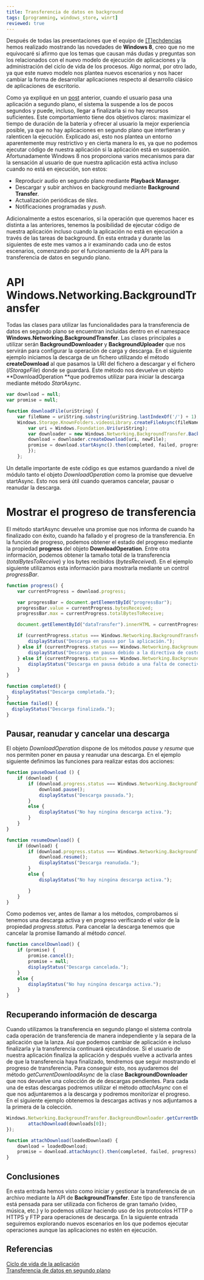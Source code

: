```yaml
---
title: Transferencia de datos en background
tags: [programming, windows_store, winrt]
reviewed: true
---
```

Después de todas las presentaciones que el equipo de [[T]echdencias](http://twitter.com/techdencias) hemos realizado mostrando las novedades de **Windows 8**, creo que no me equivocaré si afirmo que los temas que causan más dudas y preguntas son los relacionados con el nuevo modelo de ejecución de aplicaciones y la administración del ciclo de vida de los procesos. Algo normal, por otro lado, ya que este nuevo modelo nos plantea nuevos escenarios y nos hacer cambiar la forma de desarrollar aplicaciones respecto al desarrollo clásico de aplicaciones de escritorio.

Como ya expliqué en un [post](/procesos-en-background-en-aplicaciones-metro-con-javascript-i) anterior, cuando el usuario pasa una aplicación a segundo plano, el sistema la suspende a los de pocos segundos y puede, incluso, llegar a finalizarla si no hay recursos suficientes. Este comportamiento tiene dos objetivos claros: maximizar el tiempo de duración de la batería y ofrecer al usuario la mejor experiencia posible, ya que no hay aplicaciones en segundo plano que interfieran y ralenticen la ejecución. Explicado así, esto nos plantea un entorno aparentemente muy restrictivo y en cierta manera lo es, ya que no podemos ejecutar código de nuestra aplicación si la aplicación está en suspensión. Afortunadamente Windows 8 nos proporciona varios mecanismos para dar la sensación al usuario de que nuestra aplicación está activa incluso cuando no está en ejecución, son estos: 

* Reproducir audio en segundo plano mediante **Playback Manager**. 
* Descargar y subir archivos en background mediante **Background Transfer**. 
* Actualización periódicas de *tiles*. 
* Notificaciones programadas y *push*. 

Adicionalmente a estos escenarios, si la operación que queremos hacer es distinta a las anteriores, tenemos la posibilidad de ejecutar código de nuestra aplicación incluso cuando la aplicación no está en ejecución a través de las tareas de background. En esta entrada y durante las siguientes de este mes vamos a ir examinando cada uno de estos escenarios, comenzando por el funcionamiento de la API para la transferencia de datos en segundo plano. 

# API Windows.Networking.BackgroundTransfer

Todas las clases para utilizar las funcionalidades para la transferencia de datos en segundo plano se encuentran incluidas dentro en el namespace **Windows.Networking.BackgroundTransfer**. Las clases principales a utilizar serán **BackgroundDownloader** y **BackgroundUploader** que nos servirán para configurar la operación de carga y descarga. En el siguiente ejemplo iniciamos la descarga de un fichero utilizando el método **createDownload** al que pasamos la URI del fichero a descargar y el fichero (*IStorageFile*) donde se guardará. Este método nos devuelve un objeto **DownloadOperation **que podremos utilizar para iniciar la descarga mediante método *StartAsync*. 

```js
var download = null; 
var promise = null; 

function downloadFile(uriString) { 
    var fileName = uriString.substring(uriString.lastIndexOf('/') + 1); 
    Windows.Storage.KnownFolders.videosLibrary.createFileAsync(fileName, Windows.Storage.CreationCollisionOption.generateUniqueName).done(function (newFile) { 
        var uri = Windows.Foundation.Uri(uriString); 
        var downloader = new Windows.Networking.BackgroundTransfer.BackgroundDownloader(); 
        download = downloader.createDownload(uri, newFile); 
        promise = download.startAsync().then(completed, failed, progress); 
        }); 
    };
```

Un detalle importante de este código es que estamos guardando a nivel de módulo tanto el objeto *DownloadOperation* como la promise que devuelve startAsync. Esto nos será útil cuando queramos cancelar, pausar o reanudar la descarga. 

# Mostrar el progreso de transferencia 

El método startAsync devuelve una promise que nos informa de cuando ha finalizado con éxito, cuando ha fallado y el progreso de la transferencia. En la función de progreso, podemos obtener el estado del progreso mediante la propiedad **progress** del objeto **DownloadOperation**. Entre otra información, podemos obtener la tamaño total de la transferencia (*totalBytesToReceive*) y los bytes recibidos (*bytesReceived*). En el ejemplo siguiente utilizamos esta información para mostrarla mediante un control *progressBar*.

```js
function progress() {
    var currentProgress = download.progress;

    var progressBar = document.getElementById("progressBar");
    progressBar.value = currentProgress.bytesReceived;
    progressBar.max = currentProgress.totalBytesToReceive;

    document.getElementById("dataTransfer").innerHTML = currentProgress.bytesReceived + " bytes recibidos / " + currentProgress.totalBytesToReceive + " bytes totales";

    if (currentProgress.status === Windows.Networking.BackgroundTransfer.BackgroundTransferStatus.pausedByApplication) {
        displayStatus("Descarga en pausa por la aplicación.");
    } else if (currentProgress.status === Windows.Networking.BackgroundTransfer.BackgroundTransferStatus.pausedCostedNetwork) {
        displayStatus("Descarga en pausa debido a la directiva de costos.");
    } else if (currentProgress.status === Windows.Networking.BackgroundTransfer.BackgroundTransferStatus.pausedNoNetwork) {
        displayStatus("Descarga en pausa debido a una falta de conectividad.");
    }
}

function completed() { 
  displayStatus("Descarga completada."); 
} 
function failed() { 
  displayStatus("Descarga finalizada."); 
}
```

Pausar, reanudar y cancelar una descarga 
---

El objeto *DownloadOperation* dispone de los métodos *pause* y *resume* que nos permiten poner en pausa y reanudar una descarga. En el ejemplo siguiente definimos las funciones para realizar estas dos acciones:

```js
function pauseDownload () {
    if (download) {
        if (download.progress.status === Windows.Networking.BackgroundTransfer.BackgroundTransferStatus.running) {
            download.pause();
            displayStatus("Descarga pausada.");
        }
        else {
            displayStatus("No hay ningúna descarga activa.");
        }
    }
}

function resumeDownload() {
    if (download) {
        if (download.progress.status === Windows.Networking.BackgroundTransfer.BackgroundTransferStatus.pausedByApplication) {
            download.resume();
            displayStatus("Descarga reanudada.");
        }
        else {
            displayStatus("No hay ningúna descarga activa.");

        }
    }
}
```

Como podemos ver, antes de llamar a los métodos, comprobamos si tenemos una descarga activa y en progreso verificando el valor de la propiedad *progress.status*. Para cancelar la descarga tenemos que cancelar la promise llamando al método *cancel*.

```js
function cancelDownload() {
    if (promise) {
        promise.cancel();
        promise = null;
        displayStatus("Descarga cancelada.");
    }
    else {
        displayStatus("No hay ningúna descarga activa.");
    }
}
```

Recuperando información de descarga 
---

Cuando utilizamos la transferencia en segundo plango el sistema controla cada operación de transferencia de manera independiente y la separa de la aplicación que la lanza. Así que podemos cambiar de aplicación e incluso finalizarla y la transferencia continuará ejecutándose. Si el usuario de nuestra aplicación finaliza la aplicación y después vuelve a activarla antes de que la transferencia haya finalizado, tendremos que seguir mostrando el progreso de transferencia. Para conseguir esto, nos ayudaremos del método *getCurrentDownloadAsync* de la clase **BackgroundDownloader** que nos devuelve una colección de de descargas pendientes. Para cada una de estas descargas podremos utilizar el método *attachAsync* con el que nos adjuntaremos a la descarga y podremos monitorizar el progreso. En el siguiente ejemplo obtenemos la descargas activas y nos adjuntamos a la primera de la colección.

```js
Windows.Networking.BackgroundTransfer.BackgroundDownloader.getCurrentDownloadsAsync().done(function (downloads) {
        attachDownload(downloads[0]);
});

function attachDownload(loadedDownload) {
    download = loadedDownload;
    promise = download.attachAsync().then(completed, failed, progress);
}
```

Conclusiones
---

En esta entrada hemos visto como iniciar y gestionar la transferencia de un archivo mediante la API de **BackgroundTransfer**. Este tipo de transferencia está pensada para ser utilizada con ficheros de gran tamaño (video, música, etc.) y lo podemos utilizar haciendo uso de los protocolos HTTP o HTTPS y FTP para operaciones de descarga. En la siguiente entrada seguiremos explorando nuevos escenarios en los que podemos ejecutar operaciones aunque las aplicaciones no estén en ejecución.

Referencias
---

[Ciclo de vida de la aplicación](http://msdn.microsoft.com/es-es/library/windows/apps/hh464925.aspx)  
[Transferencia de datos en segundo plano](http://msdn.microsoft.com/es-es/library/windows/apps/hh452979.aspx)  

